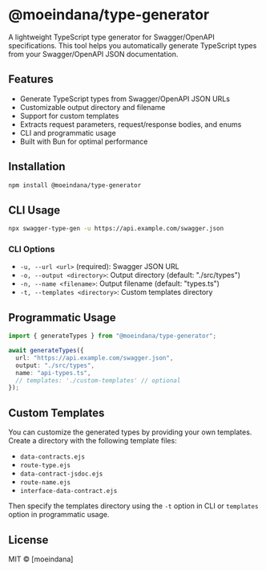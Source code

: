 # @moeindana/type-generator

A lightweight TypeScript type generator for Swagger/OpenAPI specifications. This tool helps you automatically generate TypeScript types from your Swagger/OpenAPI JSON documentation.

## Features

- Generate TypeScript types from Swagger/OpenAPI JSON URLs
- Customizable output directory and filename
- Support for custom templates
- Extracts request parameters, request/response bodies, and enums
- CLI and programmatic usage
- Built with Bun for optimal performance

## Installation

```bash
npm install @moeindana/type-generator
```

## CLI Usage

```bash
npx swagger-type-gen -u https://api.example.com/swagger.json
```

### CLI Options

- `-u, --url <url>` (required): Swagger JSON URL
- `-o, --output <directory>`: Output directory (default: "./src/types")
- `-n, --name <filename>`: Output filename (default: "types.ts")
- `-t, --templates <directory>`: Custom templates directory

## Programmatic Usage

```typescript
import { generateTypes } from "@moeindana/type-generator";

await generateTypes({
  url: "https://api.example.com/swagger.json",
  output: "./src/types",
  name: "api-types.ts",
  // templates: './custom-templates' // optional
});
```

## Custom Templates

You can customize the generated types by providing your own templates. Create a directory with the following template files:

- `data-contracts.ejs`
- `route-type.ejs`
- `data-contract-jsdoc.ejs`
- `route-name.ejs`
- `interface-data-contract.ejs`

Then specify the templates directory using the `-t` option in CLI or `templates` option in programmatic usage.

## License

MIT © [moeindana]
